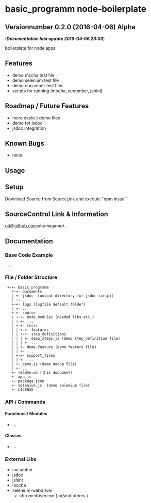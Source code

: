 # basic_programm node-boilerplate
## Versionnumber 0.2.0 (2016-04-06) Alpha
(***Documentation last update 2016-04-06 23:00***)  

boilerplate for node apps

## Features
* demo mocha test file
* demo selenium test file
* demo cucumber test files
* scripts for running (mocha, cucumber, jshint)

## Roadmap / Future Features
* more explicit demo files
* demo for jsdoc
* jsdoc integration

## Known Bugs
* none

## Usage

## Setup
Download Source from SourceLink and execute "npm install"

## SourceControl Link & Information
git@github.com:akumagamo/...

## Documentation

### Base Code Example
	...

### File / Folder Structure

     +-+- basic_programm
       +-+- documents
       | +- jsdoc  (output directory for jsdoc script)
       | +- ...
       +-+- logs (logfile default folder)
       | +- ...
       +-+- source
       | +-+- node_modules (needed libs etc.)
       | | +- ...
       | +-+- tests
       | | +-+- features
       | | +-+- step_definitions
       | | | +- demo_steps.js (demo step_definition file)
       | | | +- ...
       | | +- demo.feature (demo feature file)
	   | | +- ...
       | +-+- support_files
       | | +- ...
	   | +- demo.js (demo mocha file)
       | +- ...
       +- readme.md (this document)
       +- app.js 
       +- package.json
       +- selenium.js  (demo selenium file)
       +- LICENSE

### API / Commands

#### Functions / Modules
* ...

#### Classes
* ...

### External Libs
* cucumber
* jsdoc
* jshint 
* mocha
* selenium-webdriver
    * chromedriver.exe ( or/and others )
